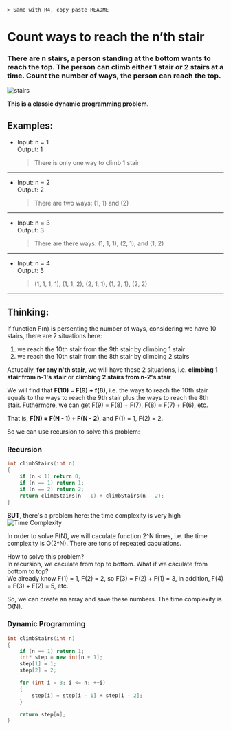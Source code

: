     > Same with R4, copy paste README

# Count ways to reach the n’th stair

### There are n stairs, a person standing at the bottom wants to reach the top. The person can climb either 1 stair or 2 stairs at a time. Count the number of ways, the person can reach the top.

![stairs](https://media.geeksforgeeks.org/wp-content/uploads/nth-stair.png "Count ways to reach the n'th stair")

**This is a classic dynamic programming problem.**

## Examples:

- Input: n = 1  
  Output: 1
  > There is only one way to climb 1 stair

---

- Input: n = 2  
  Output: 2
  > There are two ways: (1, 1) and (2)

---

- Input: n = 3  
  Output: 3
  > There are there ways: (1, 1, 1), (2, 1), and (1, 2)

---

- Input: n = 4  
  Output: 5
  > (1, 1, 1, 1), (1, 1, 2), (2, 1, 1), (1, 2, 1), (2, 2)

---

## Thinking:

If function F(n) is persenting the number of ways, considering we have 10 stairs, there are 2 situations here:

1. we reach the 10th stair from the 9th stair by climbing 1 stair
2. we reach the 10th stair from the 8th stair by climbing 2 stairs

Actucally, **for any n'th stair**, we will have these 2 situations, i.e. **climbing 1 stair from n-1's stair** or **climbing 2 stairs from n-2's stair**

We will find that **F(10) = F(9) + f(8)**, i.e. the ways to reach the 10th stair equals to the ways to reach the 9th stair plus the ways to reach the 8th stair. Futhermore, we can get F(9) = F(8) + F(7), F(8) = F(7) + F(6), etc.

That is, **F(N) = F(N - 1) + F(N - 2)**, and F(1) = 1, F(2) = 2.

So we can use recursion to solve this problem:

### **Recursion**

```cpp
int climbStairs(int n)
{
    if (n < 1) return 0;
    if (n == 1) return 1;
    if (n == 2) return 2;
    return climbStairs(n - 1) + climbStairs(n - 2);
}
```

**BUT**, there's a problem here: the time complexity is very high
![Time Complexity](https://upload.wikimedia.org/wikipedia/commons/5/5f/FibbonacciRecurisive.png)

In order to solve F(N), we will caculate function 2^N times, i.e. the time complexity is O(2^N). There are tons of repeated caculations.

How to solve this problem?  
In recursion, we caculate from top to bottom. What if we caculate from bottom to top?  
We already know F(1) = 1, F(2) = 2, so F(3) = F(2) + F(1) = 3, in addition, F(4) = F(3) + F(2) = 5, etc.

So, we can create an array and save these numbers. The time complexity is O(N).

### **Dynamic Programming**

```cpp
int climbStairs(int n)
{
    if (n == 1) return 1;
    int* step = new int[n + 1];
    step[1] = 1;
    step[2] = 2;

    for (int i = 3; i <= n; ++i)
    {
        step[i] = step[i - 1] + step[i - 2];
    }

    return step[n];
}
```
